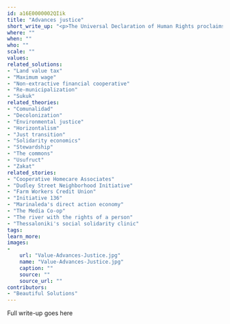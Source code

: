 ```yaml
---
id: a16E0000002QIik
title: "Advances justice"
short_write_up: "<p>The Universal Declaration of Human Rights proclaims we all &#8220;born free and equal in dignity and rights,&#8221; yet for vast numbers of us, our dignity and rights are under attack from the moment we are born. Systems of oppression are entrenched, insidious, and intersecting across identities such as race, ethnicity, class, gender identity, sexuality, faith, ability, age, education level, or the places we call home. To meaningfully tackle the deep problems with our climate and economy, we must recognize and investigate the larger system of injustice, with roots in histories of colonization, imperialism and exploitation. No grand project of renewal can happen if we continue to advance access and opportunity for some at the expense of others. We all must fight to expand the space for oppressed people to lift up their voices, to claim their right to culture and livelihood, and to lead.</p>"
where: ""
when: ""
who: ""
scale: ""
values:
related_solutions:
- "Land value tax"
- "Maximum wage"
- "Non-extractive financial cooperative"
- "Re-municipalization"
- "Sukuk"
related_theories:
- "Comunalidad"
- "Decolonization"
- "Environmental justice"
- "Horizontalism"
- "Just transition"
- "Solidarity economics"
- "Stewardship"
- "The commons"
- "Usufruct"
- "Zakat"
related_stories:
- "Cooperative Homecare Associates"
- "Dudley Street Neighborhood Initiative"
- "Farm Workers Credit Union"
- "Initiative 136"
- "Marinaleda's direct action economy"
- "The Media Co-op"
- "The river with the rights of a person"
- "Thessaloniki's social solidarity clinic"
tags:
learn_more:
images:
-
    url: "Value-Advances-Justice.jpg"
    name: "Value-Advances-Justice.jpg"
    caption: ""
    source: ""
    source_url: ""
contributors:
- "Beautiful Solutions"
---
```

Full write-up goes here
